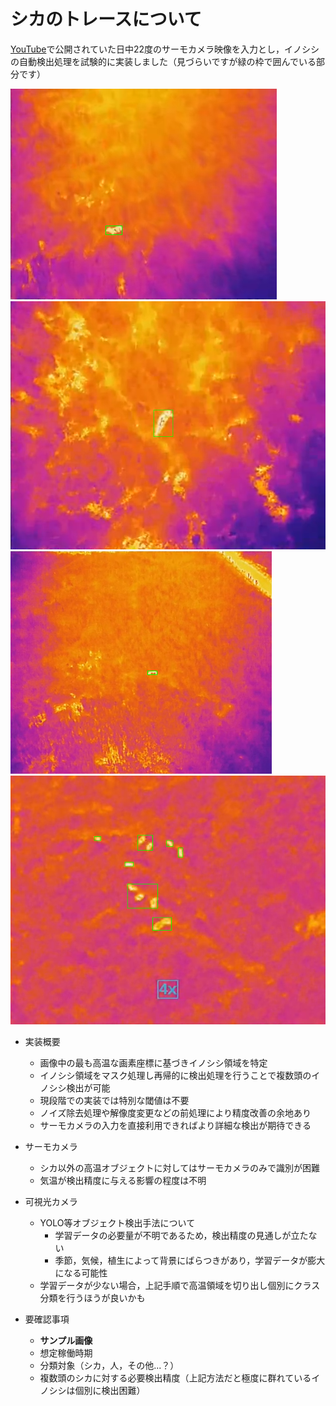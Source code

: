 # シカのトレースについて

[YouTube](https://youtu.be/e-enwk27O7Y)で公開されていた日中22度のサーモカメラ映像を入力とし，イノシシの自動検出処理を試験的に実装しました（見づらいですが緑の枠で囲んでいる部分です）

![result](img/result.png)
![result1](img/result1.png)
![result2](img/result2.png)
![result3](img/result3.png)

- 実装概要
  - 画像中の最も高温な画素座標に基づきイノシシ領域を特定
  - イノシシ領域をマスク処理し再帰的に検出処理を行うことで複数頭のイノシシ検出が可能
  - 現段階での実装では特別な閾値は不要
  - ノイズ除去処理や解像度変更などの前処理により精度改善の余地あり
  - サーモカメラの入力を直接利用できればより詳細な検出が期待できる

- サーモカメラ
  - シカ以外の高温オブジェクトに対してはサーモカメラのみで識別が困難
  - 気温が検出精度に与える影響の程度は不明

- 可視光カメラ
  - YOLO等オブジェクト検出手法について
    - 学習データの必要量が不明であるため，検出精度の見通しが立たない
    - 季節，気候，植生によって背景にばらつきがあり，学習データが膨大になる可能性
  - 学習データが少ない場合，上記手順で高温領域を切り出し個別にクラス分類を行うほうが良いかも

- 要確認事項
  - **サンプル画像**
  - 想定稼働時期
  - 分類対象（シカ，人，その他...？）
  - 複数頭のシカに対する必要検出精度（上記方法だと極度に群れているイノシシは個別に検出困難）
